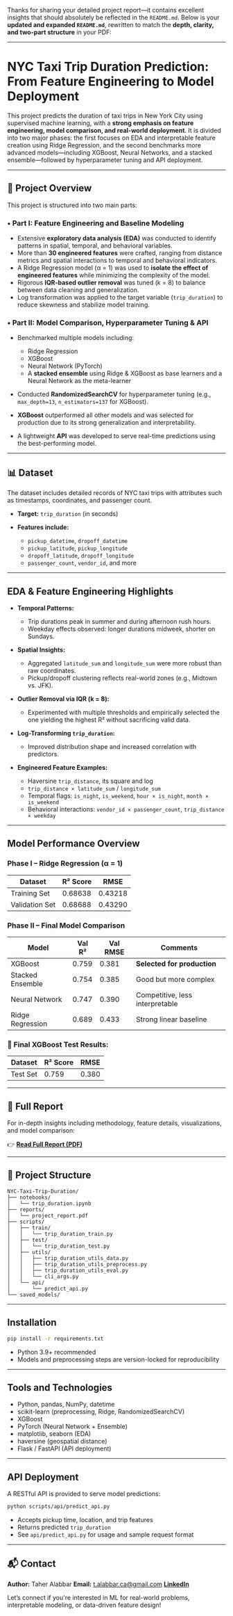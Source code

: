 Thanks for sharing your detailed project report—it contains excellent insights that should absolutely be reflected in the `README.md`. Below is your **updated and expanded `README.md`**, rewritten to match the **depth, clarity, and two-part structure** in your PDF:

---

# NYC Taxi Trip Duration Prediction: From Feature Engineering to Model Deployment

This project predicts the duration of taxi trips in New York City using supervised machine learning, with a **strong emphasis on feature engineering, model comparison, and real-world deployment**. It is divided into two major phases: the first focuses on EDA and interpretable feature creation using Ridge Regression, and the second benchmarks more advanced models—including XGBoost, Neural Networks, and a stacked ensemble—followed by hyperparameter tuning and API deployment.

---

## 📌 Project Overview

This project is structured into two main parts:

### • Part I: Feature Engineering and Baseline Modeling

* Extensive **exploratory data analysis (EDA)** was conducted to identify patterns in spatial, temporal, and behavioral variables.
* More than **30 engineered features** were crafted, ranging from distance metrics and spatial interactions to temporal and behavioral indicators.
* A Ridge Regression model (α = 1) was used to **isolate the effect of engineered features** while minimizing the complexity of the model.
* Rigorous **IQR-based outlier removal** was tuned (k = 8) to balance between data cleaning and generalization.
* Log transformation was applied to the target variable (`trip_duration`) to reduce skewness and stabilize model training.

### • Part II: Model Comparison, Hyperparameter Tuning & API

* Benchmarked multiple models including:

  * Ridge Regression
  * XGBoost
  * Neural Network (PyTorch)
  * A **stacked ensemble** using Ridge & XGBoost as base learners and a Neural Network as the meta-learner
* Conducted **RandomizedSearchCV** for hyperparameter tuning (e.g., `max_depth=13`, `n_estimators=137` for XGBoost).
* **XGBoost** outperformed all other models and was selected for production due to its strong generalization and interpretability.
* A lightweight **API** was developed to serve real-time predictions using the best-performing model.

---

## 📊 Dataset

The dataset includes detailed records of NYC taxi trips with attributes such as timestamps, coordinates, and passenger count.

* **Target:** `trip_duration` (in seconds)
* **Features include:**

  * `pickup_datetime`, `dropoff_datetime`
  * `pickup_latitude`, `pickup_longitude`
  * `dropoff_latitude`, `dropoff_longitude`
  * `passenger_count`, `vendor_id`, and more

---

##  EDA & Feature Engineering Highlights

* **Temporal Patterns:**

  * Trip durations peak in summer and during afternoon rush hours.
  * Weekday effects observed: longer durations midweek, shorter on Sundays.

* **Spatial Insights:**

  * Aggregated `latitude_sum` and `longitude_sum` were more robust than raw coordinates.
  * Pickup/dropoff clustering reflects real-world zones (e.g., Midtown vs. JFK).

* **Outlier Removal via IQR (k = 8):**

  * Experimented with multiple thresholds and empirically selected the one yielding the highest R² without sacrificing valid data.

* **Log-Transforming `trip_duration`:**

  * Improved distribution shape and increased correlation with predictors.

* **Engineered Feature Examples:**

  * Haversine `trip_distance`, its square and log
  * `trip_distance × latitude_sum` / `longitude_sum`
  * Temporal flags: `is_night`, `is_weekend`, `hour × is_night`, `month × is_weekend`
  * Behavioral interactions: `vendor_id × passenger_count`, `trip_distance × weekday`

---

##  Model Performance Overview

### Phase I – Ridge Regression (α = 1)

| Dataset        | R² Score | RMSE    |
| -------------- | -------- | ------- |
| Training Set   | 0.68638  | 0.43218 |
| Validation Set | 0.68688  | 0.43290 |

### Phase II – Final Model Comparison

| Model            | Val R² | Val RMSE | Comments                        |
| ---------------- | ------ | -------- | ------------------------------- |
| XGBoost          | 0.759  | 0.381    | **Selected for production**     |
| Stacked Ensemble | 0.754  | 0.385    | Good but more complex           |
| Neural Network   | 0.747  | 0.390    | Competitive, less interpretable |
| Ridge Regression | 0.689  | 0.433    | Strong linear baseline          |

### 🎯 Final XGBoost Test Results:

| Dataset  | R² Score | RMSE  |
| -------- | -------- | ----- |
| Test Set | 0.759    | 0.380 |

---

## 📄 Full Report

For in-depth insights including methodology, feature details, visualizations, and model comparison:

👉 [**Read Full Report (PDF)**](project_report.pdf)

---

## 📂 Project Structure

```
NYC-Taxi-Trip-Duration/
├── notebooks/
│   └── trip_duration.ipynb
├── reports/
│   └── project_report.pdf
├── scripts/
│   ├── train/
│   │   └── trip_duration_train.py
│   ├── test/
│   │   └── trip_duration_test.py
│   ├── utils/
│   │   ├── trip_duration_utils_data.py
│   │   ├── trip_duration_utils_preprocess.py
│   │   ├── trip_duration_utils_eval.py
│   │   └── cli_args.py
│   └── api/
│       └── predict_api.py
└── saved_models/
```

---

## Installation

```bash
pip install -r requirements.txt
```

* Python 3.9+ recommended
* Models and preprocessing steps are version-locked for reproducibility

---

## Tools and Technologies

* Python, pandas, NumPy, datetime
* scikit-learn (preprocessing, Ridge, RandomizedSearchCV)
* XGBoost
* PyTorch (Neural Network + Ensemble)
* matplotlib, seaborn (EDA)
* haversine (geospatial distance)
* Flask / FastAPI (API deployment)

---

## API Deployment

A RESTful API is provided to serve model predictions:

```bash
python scripts/api/predict_api.py
```

* Accepts pickup time, location, and trip features
* Returns predicted `trip_duration`
* See `api/predict_api.py` for usage and sample request format

---

## 📬 Contact

**Author:** Taher Alabbar
**Email:** [t.alabbar.ca@gmail.com](mailto:t.alabbar.ca@gmail.com)
[**LinkedIn**](https://www.linkedin.com/in/taher-alabbar/)

Let’s connect if you're interested in ML for real-world problems, interpretable modeling, or data-driven feature design!
